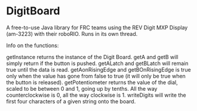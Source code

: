 # DigitBoard
A free-to-use Java library for FRC teams using the REV Digit MXP Display (am-3223) with their roboRIO. Runs in its own thread.

Info on the functions:

getInstance returns the instance of the Digit Board.
getA and getB will simply return if the button is pushed.
getALatch and getBLatch will remain true until the data is read.
getAonRisingEdge and getBOnRisingEdge is true only when the value has gone from false to true (it will only be true when the button is released).
getPotentiometer returns the value of the dial, scaled to be between 0 and 1, going up by tenths. All the way counterclockwise is 0, all the way clockwise is 1.
writeDigits will write the first four characters of a given string onto the board.

